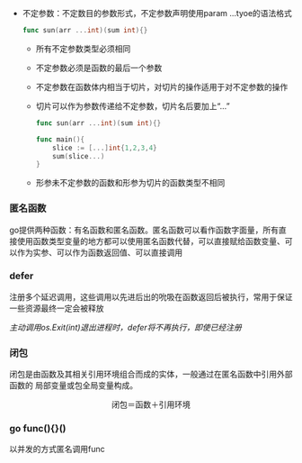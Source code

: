 * 不定参数：不定数目的参数形式，不定参数声明使用param …tyoe的语法格式

  ```go
  func sun(arr ...int)(sum int){}
  ```

  * 所有不定参数类型必须相同

  * 不定参数必须是函数的最后一个参数

  * 不定参数在函数体内相当于切片，对切片的操作适用于对不定参数的操作

  * 切片可以作为参数传递给不定参数，切片名后要加上“…”

    ```go
    func sun(arr ...int)(sum int){}
    
    func main(){
    	slice := [...]int{1,2,3,4}
    	sum(slice...)
    }
    ```

  * 形参未不定参数的函数和形参为切片的函数类型不相同

### 匿名函数

go提供两种函数：有名函数和匿名函数。匿名函数可以看作函数字面量，所有直接使用函数类型变量的地方都可以使用匿名函数代替，可以直接赋给函数变量、可以作为实参、可以作为函数返回值、可以直接调用

### defer

注册多个延迟调用，这些调用以先进后出的吮吸在函数返回后被执行，常用于保证一些资源最终一定会被释放

*主动调用os.Exit(int)退出进程时，defer将不再执行，即使已经注册*

###  闭包

闭包是由函数及其相关引用环境组合而成的实体，一般通过在匿名函数中引用外部函数的 局部变量或包全局变量构成。

<center>闭包＝函数＋引用环境</center>

### go func(){}()

以并发的方式匿名调用func